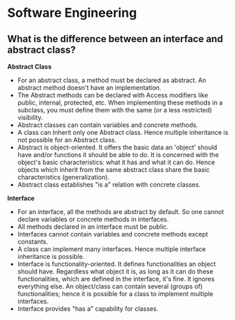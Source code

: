 Software Engineering
==

## What is the difference between an interface and abstract class?

**Abstract Class**

- For an abstract class, a method must be declared as abstract. An abstract method doesn't have an implementation.
- The Abstract methods can be declared with Access modifiers like public, internal, protected, etc. When implementing these methods in a subclass, you must define them with the same (or a less restricted) visibility.
- Abstract classes can contain variables and concrete methods.
- A class can Inherit only one Abstract class. Hence multiple inheritance is not possible for an Abstract class.
- Abstract is object-oriented. It offers the basic data an 'object' should have and/or functions it should be able to do. It is concerned with the object's basic characteristics: what it has and what it can do. Hence objects which inherit from the same abstract class share the basic characteristics (generalization).
- Abstract class establishes "is a" relation with concrete classes.

**Interface**

- For an interface, all the methods are abstract by default. So one cannot declare variables or concrete methods in interfaces.
- All methods declared in an interface must be public.
- Interfaces cannot contain variables and concrete methods except constants.
- A class can implement many interfaces. Hence multiple interface inheritance is possible.
- Interface is functionality-oriented. It defines functionalities an object should have. Regardless what object it is, as long as it can do these functionalities, which are defined in the interface, it's fine. It ignores everything else. An object/class can contain several (groups of) functionalities; hence it is possible for a class to implement multiple interfaces.
- Interface provides "has a" capability for classes.
